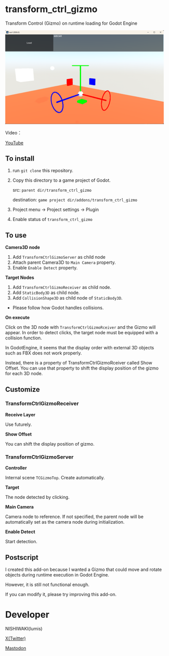 # transform_ctrl_gizmo
Transform Control (Gizmo) on runtime loading for Godot Engine

![Screenshot](img/img01.png "Gizmo image")

Video：

[YouTube](https://youtu.be/58NAPNE-Y24)

## To install

1. run `git clone` this repository.
1. Copy this directory to a game project of Godot.

    src: `parent dir/transform_ctrl_gizmo`

    destination: `game project dir/addons/transform_ctrl_gizmo`

2. Project menu -> Project settings -> Plugin
3. Enable status of `transform_ctrl_gizmo`

## To use

**Camera3D node**

1. Add `TransformCtrlGizmoServer` as child node
2. Attach parent Camera3D to `Main Camera` property.
3. Enable `Enable Detect` property.

**Target Nodes**

1. Add `TransformCtrlGizmoReceiver` as child node.
2. Add `StaticBody3D` as child node.
3. Add `CollisionShape3D` as child node of `StaticBody3D`.

* Please follow how Godot handles collisions.

**On execute**

 Click on the 3D node with `TransformCtrlGizmoRceiver` and the Gizmo will appear. In order to detect clicks, the target node must be equipped with a collision function.

 In GodotEngine, it seems that the display order with external 3D objects such as FBX does not work properly. 

 Instead, there is a property of TransformCtrlGizmoRceiver called Show Offset. You can use that property to shift the display position of the gizmo for each 3D node.


## Customize

### TransformCtrlGizmoReceiver

**Receive Layer** 

Use futurely.

**Show Offset**

You can shift the display position of gizmo.

### TransformCtrlGizmoServer

**Controller**

Internal scene `TCGizmoTop`. Create automatically.

**Target**

The node detected by clicking.

**Main Camera**

Camera node to reference. If not specified, the parent node will be automatically set as the camera node during initialization.

**Enable Detect**

Start detection.



## Postscript

I created this add-on because I wanted a Gizmo that could move and rotate objects during runtime execution in Godot Engine.

However, it is still not functional enough.

If you can modify it, please try improving this add-on.


# Developer

NISHIWAKI(lumis)

[X(Twitter) ](https://twitter.com/lumidina)

[Mastodon](https://mstdn.jp/@lumidina)

